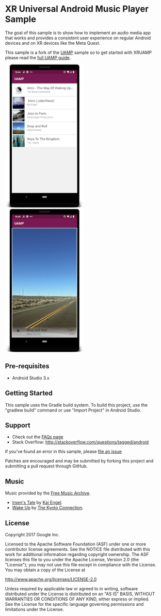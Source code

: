 XR Universal Android Music Player Sample
========================================
The goal of this sample is to show how to implement an audio media app that works and provides a 
consistent user experience on regular Android devices and on XR devices like the Meta Quest. 

This sample is a fork of the [UAMP](https://github.com/android/uamp) sample so to get started with 
XRUAMP please read the [full UAMP guide](https://github.com/android/uamp/blob/65a27cde558d6a48ec6555396df72fe1039c4e6e/docs/FullGuide.md).

![Screenshot showing XRUAMP's UI for browsing albums and songs](docs/images/1-browse-albums-screenshot.png "Browse albums screenshot")
![Screenshot showing XRUAMP's UI for playing a song](docs/images/2-play-song-screenshot.png "Play song screenshot")

Pre-requisites
--------------

- Android Studio 3.x

Getting Started
---------------

This sample uses the Gradle build system. To build this project, use the
"gradlew build" command or use "Import Project" in Android Studio.

Support
-------

- Check out the [FAQs page](https://github.com/android/uamp/blob/65a27cde558d6a48ec6555396df72fe1039c4e6e/docs/FAQs.md)
- Stack Overflow: http://stackoverflow.com/questions/tagged/android

If you've found an error in this sample, please
[file an issue](https://github.com/m4gr3d/xruamp/issues)

Patches are encouraged and may be submitted by forking this project and
submitting a pull request through GitHub.

Music
-----

Music provided by the [Free Music Archive](http://freemusicarchive.org/).

- [Irsen's Tale](http://freemusicarchive.org/music/Kai_Engel/Irsens_Tale/) by
[Kai Engel](http://freemusicarchive.org/music/Kai_Engel/).
- [Wake Up](http://freemusicarchive.org/music/The_Kyoto_Connection/Wake_Up_1957/) by
[The Kyoto Connection](http://freemusicarchive.org/music/The_Kyoto_Connection/).

License
-------

Copyright 2017 Google Inc.

Licensed to the Apache Software Foundation (ASF) under one or more contributor
license agreements.  See the NOTICE file distributed with this work for
additional information regarding copyright ownership.  The ASF licenses this
file to you under the Apache License, Version 2.0 (the "License"); you may not
use this file except in compliance with the License.  You may obtain a copy of
the License at

  http://www.apache.org/licenses/LICENSE-2.0

Unless required by applicable law or agreed to in writing, software
distributed under the License is distributed on an "AS IS" BASIS, WITHOUT
WARRANTIES OR CONDITIONS OF ANY KIND, either express or implied.  See the
License for the specific language governing permissions and limitations under
the License.
